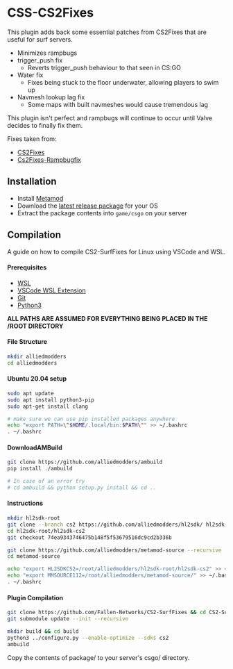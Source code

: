 # CSS-CS2Fixes

This plugin adds back some essential patches from CS2Fixes that are useful for surf servers.

- Minimizes rampbugs
- trigger_push fix
    - Reverts trigger_push behaviour to that seen in CS:GO
- Water fix
    - Fixes being stuck to the floor underwater, allowing players to swim up
- Navmesh lookup lag fix
    - Some maps with built navmeshes would cause tremendous lag

This plugin isn't perfect and rampbugs will continue to occur until Valve decides to finally fix them.

Fixes taken from:
- [CS2Fixes](https://github.com/Source2ZE/CS2Fixes)
- [Cs2Fixes-Rampbugfix](https://github.com/Interesting-exe/CS2Fixes-RampbugFix)

## Installation

- Install [Metamod](https://cs2.poggu.me/metamod/installation/)
- Download the [latest release package](https://github.com/Source2ZE/CS2Fixes/releases) for your OS
- Extract the package contents into `game/csgo` on your server

## Compilation

A guide on how to compile CS2-SurfFixes for Linux using VSCode and WSL.

#### Prerequisites
- [WSL](https://learn.microsoft.com/en-us/windows/wsl/install)
- [VSCode WSL Extension](https://marketplace.visualstudio.com/items?itemName=ms-vscode-remote.remote-wsl)
- [Git](https://git-scm.com/downloads)
- [Python3](https://www.python.org/downloads/)

**ALL PATHS ARE ASSUMED FOR EVERYTHING BEING PLACED IN THE /ROOT DIRECTORY**

#### File Structure
```bash
mkdir alliedmodders
cd alliedmodders
```

#### Ubuntu 20.04 setup
```bash
sudo apt update
sudo apt install python3-pip
sudo apt-get install clang

# make sure we can use pip installed packages anywhere
echo "export PATH=\"$HOME/.local/bin:$PATH\"" >> ~/.bashrc
. ~/.bashrc
```

#### DownloadAMBuild
```bash
git clone https://github.com/alliedmodders/ambuild
pip install ./ambuild

# In case of an error try
# cd ambuild && python setup.py install && cd ..
```

#### Instructions
```bash
mkdir hl2sdk-root
git clone --branch cs2 https://github.com/alliedmodders/hl2sdk/ hl2sdk-root/hl2sdk-cs2
cd hl2sdk-root/hl2sdk-cs2
git checkout 74ea9343746475b148f5f53679516dc9cd2b336b

git clone https://github.com/alliedmodders/metamod-source --recursive
cd metamod-source

echo "export HL2SDKCS2=/root/alliedmodders/hl2sdk-root/hl2sdk-cs2" >> ~/.bashrc
echo "export MMSOURCE112=/root/alliedmodders/metamod-source/" >> ~/.bashrc
. ~/.bashrc
```

#### Plugin Compilation
```bash
git clone https://github.com/Fallen-Networks/CS2-SurfFixes && cd CS2-SurfFixes
git submodule update --init --recursive

mkdir build && cd build
python3 ../configure.py --enable-optimize --sdks cs2
ambuild
```

Copy the contents of package/ to your server's csgo/ directory.
